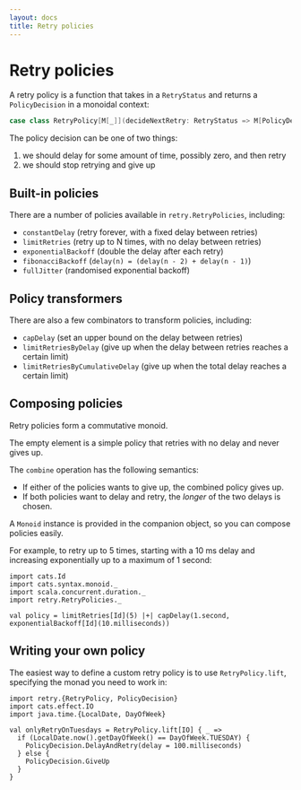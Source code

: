 ```yaml
---
layout: docs
title: Retry policies
---
```


# Retry policies

A retry policy is a function that takes in a `RetryStatus` and returns a
`PolicyDecision` in a monoidal context:

```scala
case class RetryPolicy[M[_]](decideNextRetry: RetryStatus => M[PolicyDecision])
```

The policy decision can be one of two things:

1. we should delay for some amount of time, possibly zero, and then retry
2. we should stop retrying and give up

## Built-in policies

There are a number of policies available in `retry.RetryPolicies`, including:

* `constantDelay` (retry forever, with a fixed delay between retries)
* `limitRetries` (retry up to N times, with no delay between retries)
* `exponentialBackoff` (double the delay after each retry)
* `fibonacciBackoff` (`delay(n) = (delay(n - 2) + delay(n - 1)`)
* `fullJitter` (randomised exponential backoff)

## Policy transformers

There are also a few combinators to transform policies, including:

* `capDelay` (set an upper bound on the delay between retries)
* `limitRetriesByDelay` (give up when the delay between retries reaches a
  certain limit)
* `limitRetriesByCumulativeDelay` (give up when the total delay reaches a
  certain limit)

## Composing policies

Retry policies form a commutative monoid.

The empty element is a simple policy that retries with no delay and never gives
up.

The `combine` operation has the following semantics:

* If either of the policies wants to give up, the combined policy gives up.
* If both policies want to delay and retry, the *longer* of the two delays is
  chosen.

A `Monoid` instance is provided in the companion object, so you can compose
policies easily.

For example, to retry up to 5 times, starting with a 10 ms delay and increasing
exponentially up to a maximum of 1 second:

```tut:book
import cats.Id
import cats.syntax.monoid._
import scala.concurrent.duration._
import retry.RetryPolicies._

val policy = limitRetries[Id](5) |+| capDelay(1.second, exponentialBackoff[Id](10.milliseconds))
```

## Writing your own policy

The easiest way to define a custom retry policy is to use `RetryPolicy.lift`,
specifying the monad you need to work in:

```tut:book
import retry.{RetryPolicy, PolicyDecision}
import cats.effect.IO
import java.time.{LocalDate, DayOfWeek}

val onlyRetryOnTuesdays = RetryPolicy.lift[IO] { _ =>
  if (LocalDate.now().getDayOfWeek() == DayOfWeek.TUESDAY) {
    PolicyDecision.DelayAndRetry(delay = 100.milliseconds)
  } else {
    PolicyDecision.GiveUp
  }
}
```
